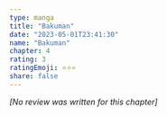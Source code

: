 ```yaml
---
type: manga
title: "Bakuman"
date: "2023-05-01T23:41:30"
name: "Bakuman"
chapter: 4
rating: 3
ratingEmoji: ⭐️⭐️⭐️
share: false
---
```


_[No review was written for this chapter]_
